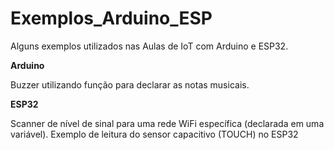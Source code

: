 # Exemplos_Arduino_ESP
    
Alguns exemplos utilizados nas Aulas de IoT com Arduino e ESP32.

**Arduino**

Buzzer utilizando função para declarar as notas musicais.

**ESP32**

Scanner de nível de sinal para uma rede WiFi específica (declarada em uma variável).
Exemplo de leitura do sensor capacitivo (TOUCH) no ESP32

